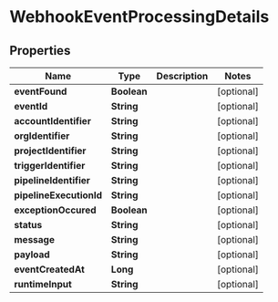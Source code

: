 # WebhookEventProcessingDetails

## Properties
Name | Type | Description | Notes
------------ | ------------- | ------------- | -------------
**eventFound** | **Boolean** |  |  [optional]
**eventId** | **String** |  |  [optional]
**accountIdentifier** | **String** |  |  [optional]
**orgIdentifier** | **String** |  |  [optional]
**projectIdentifier** | **String** |  |  [optional]
**triggerIdentifier** | **String** |  |  [optional]
**pipelineIdentifier** | **String** |  |  [optional]
**pipelineExecutionId** | **String** |  |  [optional]
**exceptionOccured** | **Boolean** |  |  [optional]
**status** | **String** |  |  [optional]
**message** | **String** |  |  [optional]
**payload** | **String** |  |  [optional]
**eventCreatedAt** | **Long** |  |  [optional]
**runtimeInput** | **String** |  |  [optional]
